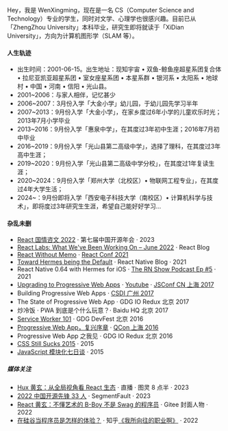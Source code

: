 Hey，我是 WenXingming，现在是一名 CS（Computer Science and Technology）专业的学生，同时对文学、心理学也很感兴趣。目前已从「ZhengZhou University」本科毕业，研究生即将就读于「XiDian University」，方向为计算机图形学（SLAM 等）。



#### 人生轨迹

- 出生时间：2001-06-15。出生地址：现知宇宙 • 双鱼-鲸鱼座超星系团复合体 • 拉尼亚凯亚超星系团 • 室女座星系团 • 本星系群 • 银河系 • 太阳系 • 地球村 • 中国 • 河南 • 信阳 • 光山县。
- 2001~2006：与家人相伴，记忆甚少
- 2006~2007：3月份入学「大金小学」幼儿园，于幼儿园先学习半年
- 2007~2013：9月份入学「大金小学」，在家乡度过6年小学的儿童欢乐时光；2013年7月小学毕业
- 2013~2016：9月份入学「惠泉中学」，在其度过3年初中生涯；2016年7月初中毕业
- 2016~2019：9月份入学「光山县第二高级中学」，选择了理科，在其度过3年高中生涯；
- 2019~2020：9月份入学「光山县第二高级中学分校」，在其度过1年复读生涯；
- 2020~2024：9月份入学「郑州大学（北校区）• 物联网工程专业」，在其度过4年大学生活；
- 2024~：9月份即将入学「西安电子科技大学（南校区）• 计算机科学与技术」，即将度过3年研究生生涯，希望自己能好好学习...

#### 杂乱未删
- [React 国情咨文 2022][13] · 第七届中国开源年会 · 2023
- [React Labs: What We've Been Working On – June 2022][12] · React Blog
- [React Without Memo][11] · [React Conf 2021](https://conf.reactjs.org/)
- [Toward Hermes being the Default][11] · React Native Blog · 2021
- React Native 0.64 with Hermes for iOS · [The RN Show Podcast Ep #5](https://www.callstack.com/podcast-react-native-show) · 2021
- [Upgrading to Progressive Web Apps][9] · [Youtube](https://www.youtube.com/watch?v=RWzMF-1fjJ8&t=1s) · [JSConf CN 上海 2017](http://2017.jsconf.cn/)
- Building Progressive Web Apps · [CSDI 广州 2017](http://www.csdisummit.com/)
- The State of Progressive Web App · GDG IO Redux 北京 2017
- 炒冷饭 · PWA 到底是个什么玩意？· Baidu HQ 北京 2017
- [Service Worker 101][5] · GDG DevFest 北京 2016
- [Progressive Web App，复兴序章][4] · [QCon 上海 2016](http://2016.qconshanghai.com/presentation/3111)
- Progressive Web App 之我见 · GDG IO Redux 北京 2016
- [CSS Still Sucks 2015][2] · 2015
- [JavaScript 模块化七日谈][1] · 2015


##### 媒体关注

- [Hux 黄玄：从全局视角看 React 生态][14] · 直播 · 图灵 8 点半 · 2023
- [2022 中国开源先锋 33 人][18] · SegmentFault · 2023
- [React 黄玄：不懂艺术的 B-Boy 不是 Swag 的程序员][16] · Gitee 封面人物 · 2022
- [在硅谷当程序员是怎样的体验？][17] · 知乎[《我所向往的职业啊》](https://movie.douban.com/subject/36015036/) · 2022

<!--
- [掘金 AMA：我是前端娱乐圈的老人 & Facebook 实习生 -- 黄玄][19] · 2018
-->


[1]: //huangxuan.me/2015/07/09/js-module-7day/
[2]: //huangxuan.me/2015/12/28/css-sucks-2015/
[3]: //huangxuan.me/2016/06/05/pwa-in-my-pov/
[4]: //huangxuan.me/2016/10/20/pwa-qcon2016/
[5]: //huangxuan.me/2016/11/20/sw-101-gdgdf/
[6]: https://yanshuo.io/assets/player/?deck=58ac8598b123db0067292f92 "PWA Rehashing"
[7]: https://yanshuo.io/assets/player/?deck=593ad6fbfe88c2006a0a0d6d "The State of PWA"
[8]: https://yanshuo.io/assets/player/?deck=594d673d570c357d0698a950 "Building PWA"
[9]: //huangxuan.me/jsconfcn2017/
[10]: https://reactnative.dev/blog/2021/10/26/toward-hermes-being-the-default
[11]: https://youtu.be/lGEMwh32soc
[12]: https://reactjs.org/blog/2022/06/15/react-labs-what-we-have-been-working-on-june-2022.html
[13]: https://www.bilibili.com/video/BV1LY411Q7hC/?spm_id_from=333.999.0.0
[14]: https://appycyfaqcq1951.pc.xiaoe-tech.com/p/t_pc/course_pc_detail/video/v_64477dbfe4b0cf39e6c11d2a
[15]: https://segmentfault.com/a/1190000043208486
[16]: https://gitee.com/gitee-stars/30
[17]: https://www.zhihu.com/zvideo/1542577108190068737?page=ogv
[18]: https://segmentfault.com/a/1190000043208486
[19]: https://juejin.cn/post/6844903750155419655
